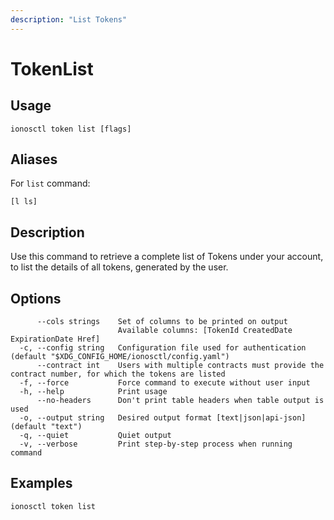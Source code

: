 ```yaml
---
description: "List Tokens"
---
```


# TokenList

## Usage

```text
ionosctl token list [flags]
```

## Aliases

For `list` command:

```text
[l ls]
```

## Description

Use this command to retrieve a complete list of Tokens under your account, to list the details of all tokens, generated by the user.

## Options

```text
      --cols strings    Set of columns to be printed on output 
                        Available columns: [TokenId CreatedDate ExpirationDate Href]
  -c, --config string   Configuration file used for authentication (default "$XDG_CONFIG_HOME/ionosctl/config.yaml")
      --contract int    Users with multiple contracts must provide the contract number, for which the tokens are listed
  -f, --force           Force command to execute without user input
  -h, --help            Print usage
      --no-headers      Don't print table headers when table output is used
  -o, --output string   Desired output format [text|json|api-json] (default "text")
  -q, --quiet           Quiet output
  -v, --verbose         Print step-by-step process when running command
```

## Examples

```text
ionosctl token list
```

